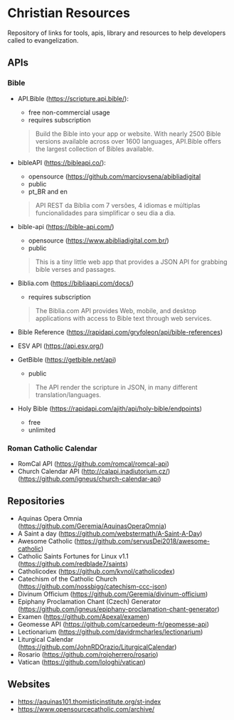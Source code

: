 # Christian Resources
Repository of links for tools, apis, library and resources to help developers called to evangelization.

## APIs
### Bible
- API.Bible (https://scripture.api.bible/): 
  - free non-commercial usage 
  - requires subscription
  > Build the Bible into your app or website.
  > With nearly 2500 Bible versions available across over 1600 languages, API.Bible offers the largest collection of Bibles available.
 
- bibleAPI (https://bibleapi.co/): 
  - opensource (https://github.com/marciovsena/abibliadigital
  - public
  - pt_BR and en
  > API REST da Bíblia com 7 versões, 4 idiomas e múltiplas funcionalidades para simplificar o seu dia a dia.
  
- bible-api (https://bible-api.com/)
  - opensource (https://www.abibliadigital.com.br/)
  - public
  > This is a tiny little web app that provides a JSON API for grabbing bible verses and passages.
  
- Biblia.com (https://bibliaapi.com/docs/)
  - requires subscription
  > The Biblia.com API provides Web, mobile, and desktop applications with access to Bible text through web services. 
  
- Bible Reference (https://rapidapi.com/gryfoleon/api/bible-references)

- ESV API (https://api.esv.org/)

- GetBible (https://getbible.net/api)
  - public
  > The API render the scripture in JSON, in many different translation/languages.

- Holy Bible (https://rapidapi.com/ajith/api/holy-bible/endpoints)
  - free
  - unlimited

### Roman Catholic Calendar
- RomCal API (https://github.com/romcal/romcal-api)
- Church Calendar API (http://calapi.inadiutorium.cz/) (https://github.com/igneus/church-calendar-api)

## Repositories
- Aquinas Opera Omnia (https://github.com/Geremia/AquinasOperaOmnia)
- A Saint a day (https://github.com/webstermath/A-Saint-A-Day)
- Awesome Catholic (https://github.com/servusDei2018/awesome-catholic)
- Catholic Saints Fortunes for Linux v1.1 (https://github.com/redblade7/saints)
- Catholicodex (https://github.com/kvnol/catholicodex)
- Catechism of the Catholic Church (https://github.com/nossbigg/catechism-ccc-json)
- Divinum Officium (https://github.com/Geremia/divinum-officium)
- Epiphany Proclamation Chant (Czech) Generator (https://github.com/igneus/epiphany-proclamation-chant-generator)
- Examen (https://github.com/Apexal/examen)
- Geomesse API (https://github.com/carpedeum-fr/geomesse-api)
- Lectionarium (https://github.com/davidrmcharles/lectionarium)
- Liturgical Calendar (https://github.com/JohnRDOrazio/LiturgicalCalendar)
- Rosario (https://github.com/rojoherrero/rosario)
- Vatican (https://github.com/lologhi/vatican)

## Websites
- https://aquinas101.thomisticinstitute.org/st-index
- https://www.opensourcecatholic.com/archive/
